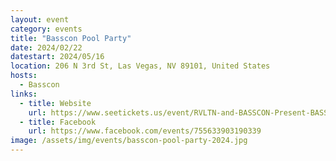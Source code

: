 ```yaml
---
layout: event
category: events
title: "Basscon Pool Party"
date: 2024/02/22
datestart: 2024/05/16
location: 206 N 3rd St, Las Vegas, NV 89101, United States
hosts:
  - Basscon
links:
  - title: Website
    url: https://www.seetickets.us/event/RVLTN-and-BASSCON-Present-BASSCON-POOL-PARTY-18/590739
  - title: Facebook
    url: https://www.facebook.com/events/755633903190339
image: /assets/img/events/basscon-pool-party-2024.jpg
---
```

